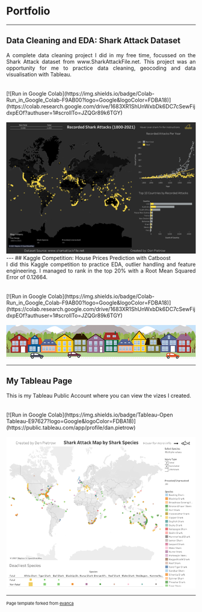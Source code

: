 # Portfolio

---
## Data Cleaning and EDA: Shark Attack Dataset

<div style="text-align: justify">A complete data cleaning project I did in my free time, focussed on the Shark Attack dataset from www.SharkAttackFile.net. This project was an opportunity for me to practice data cleaning, geocoding and data visualisation with Tableau.</div>
<br></br>
[![Run in Google Colab](https://img.shields.io/badge/Colab-Run_in_Google_Colab-F9AB00?logo=Google&logoColor=FDBA18)](https://colab.research.google.com/drive/1683XR1ShUnWxbDk6DC7cSewFijdxpEOf?authuser=1#scrollTo=JZQGr89k6TGY)
<br></br>
<center><img src="images/FatalDashboard.png?raw=true"/></center>
---
## Kaggle Competition: House Prices Prediction with Catboost

<div style="text-align: justify">I did this Kaggle competition to practice EDA, outlier handling and feature engineering. I managed to rank in the top 20% with a Root Mean Squared Error of 0.12664.</div>
<br></br>
[![Run in Google Colab](https://img.shields.io/badge/Colab-Run_in_Google_Colab-F9AB00?logo=Google&logoColor=FDBA18)](https://colab.research.google.com/drive/1683XR1ShUnWxbDk6DC7cSewFijdxpEOf?authuser=1#scrollTo=JZQGr89k6TGY)
<br></br>
<center><img src="images/housesbanner.png?raw=true"/></center>

---
## My Tableau Page

<div style="text-align: justify">This is my Tableau Public Account where you can view the vizes I created.</div>
<br></br>
[![Run in Google Colab](https://img.shields.io/badge/Tableau-Open Tableau-E97627?logo=Google&logoColor=FDBA18)](https://public.tableau.com/app/profile/dan.pietrow)
<br></br>
<img src="images/SpeciesDashboard.png?raw=true"/>



---
<p style="font-size:11px">Page template forked from <a href="https://github.com/evanca/quick-portfolio">evanca</a></p>
<!-- Remove above link if you don't want to attibute -->
